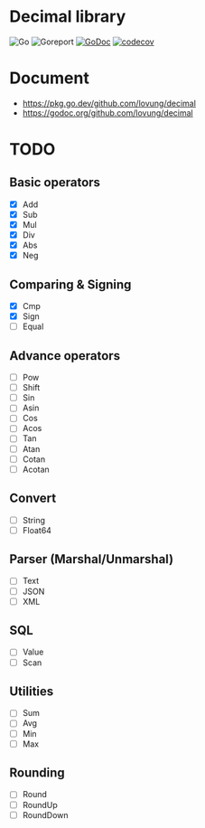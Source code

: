 # Decimal library

![Go](https://github.com/lovung/decimal/workflows/Go/badge.svg)
![Goreport](https://goreportcard.com/badge/github.com/lovung/decimal)
[![GoDoc](https://godoc.org/github.com/lovung/decimal?status.svg)](https://godoc.org/github.com/lovung/decimal)
[![codecov](https://codecov.io/gh/lovung/decimal/branch/main/graph/badge.svg?token=gahFHCRGYn)](https://codecov.io/gh/lovung/decimal)

# Document

- https://pkg.go.dev/github.com/lovung/decimal
- https://godoc.org/github.com/lovung/decimal

# TODO

## Basic operators
- [x] Add
- [x] Sub
- [x] Mul
- [x] Div
- [x] Abs
- [x] Neg

## Comparing & Signing
- [x] Cmp
- [x] Sign
- [ ] Equal

## Advance operators
- [ ] Pow
- [ ] Shift
- [ ] Sin
- [ ] Asin
- [ ] Cos
- [ ] Acos
- [ ] Tan
- [ ] Atan
- [ ] Cotan
- [ ] Acotan

## Convert
- [ ] String
- [ ] Float64

## Parser (Marshal/Unmarshal)
- [ ] Text
- [ ] JSON
- [ ] XML

## SQL
- [ ] Value
- [ ] Scan

## Utilities
- [ ] Sum
- [ ] Avg
- [ ] Min
- [ ] Max

## Rounding
- [ ] Round
- [ ] RoundUp
- [ ] RoundDown
